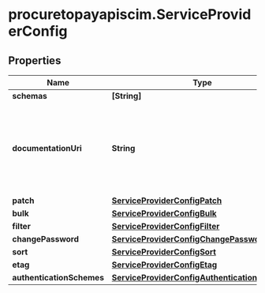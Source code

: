 # procuretopayapiscim.ServiceProviderConfig

## Properties

Name | Type | Description | Notes
------------ | ------------- | ------------- | -------------
**schemas** | **[String]** |  | [optional] 
**documentationUri** | **String** | An HTTP-addressable URL pointing to the service provider&#39;s human-consumable help documentation. | [optional] [readonly] 
**patch** | [**ServiceProviderConfigPatch**](ServiceProviderConfigPatch.md) |  | 
**bulk** | [**ServiceProviderConfigBulk**](ServiceProviderConfigBulk.md) |  | 
**filter** | [**ServiceProviderConfigFilter**](ServiceProviderConfigFilter.md) |  | 
**changePassword** | [**ServiceProviderConfigChangePassword**](ServiceProviderConfigChangePassword.md) |  | 
**sort** | [**ServiceProviderConfigSort**](ServiceProviderConfigSort.md) |  | 
**etag** | [**ServiceProviderConfigEtag**](ServiceProviderConfigEtag.md) |  | 
**authenticationSchemes** | [**ServiceProviderConfigAuthenticationSchemes**](ServiceProviderConfigAuthenticationSchemes.md) |  | 


